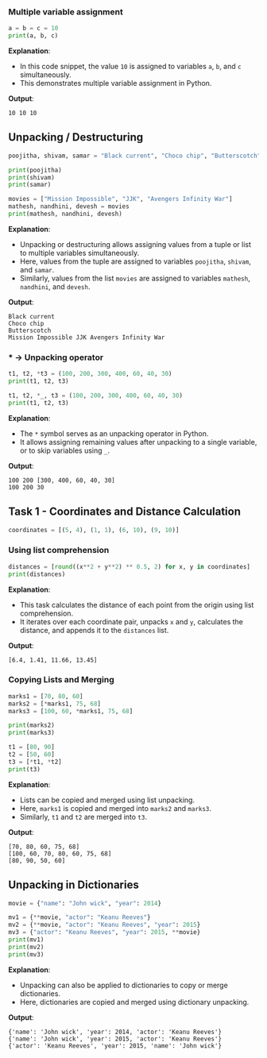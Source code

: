 ### Multiple variable assignment
```python
a = b = c = 10
print(a, b, c)
```

**Explanation**:
- In this code snippet, the value `10` is assigned to variables `a`, `b`, and `c` simultaneously.
- This demonstrates multiple variable assignment in Python.

**Output**:
```
10 10 10
```

## Unpacking / Destructuring
```python
poojitha, shivam, samar = "Black current", "Choco chip", "Butterscotch"

print(poojitha)
print(shivam)
print(samar)

movies = ["Mission Impossible", "JJK", "Avengers Infinity War"]
mathesh, nandhini, devesh = movies
print(mathesh, nandhini, devesh)
```

**Explanation**:
- Unpacking or destructuring allows assigning values from a tuple or list to multiple variables simultaneously.
- Here, values from the tuple are assigned to variables `poojitha`, `shivam`, and `samar`.
- Similarly, values from the list `movies` are assigned to variables `mathesh`, `nandhini`, and `devesh`.

**Output**:
```
Black current
Choco chip
Butterscotch
Mission Impossible JJK Avengers Infinity War
```

### * -> Unpacking operator
```python
t1, t2, *t3 = (100, 200, 300, 400, 60, 40, 30)
print(t1, t2, t3)

t1, t2, *_, t3 = (100, 200, 300, 400, 60, 40, 30)
print(t1, t2, t3)
```

**Explanation**:
- The `*` symbol serves as an unpacking operator in Python.
- It allows assigning remaining values after unpacking to a single variable, or to skip variables using `_`.

**Output**:
```
100 200 [300, 400, 60, 40, 30]
100 200 30
```

## Task 1 - Coordinates and Distance Calculation
```python
coordinates = [(5, 4), (1, 1), (6, 10), (9, 10)]
```
### Using list comprehension
```python
distances = [round((x**2 + y**2) ** 0.5, 2) for x, y in coordinates]
print(distances)
```

**Explanation**:
- This task calculates the distance of each point from the origin using list comprehension.
- It iterates over each coordinate pair, unpacks `x` and `y`, calculates the distance, and appends it to the `distances` list.

**Output**:
```
[6.4, 1.41, 11.66, 13.45]
```

### Copying Lists and Merging
```python
marks1 = [70, 80, 60]
marks2 = [*marks1, 75, 68]
marks3 = [100, 60, *marks1, 75, 68]

print(marks2)
print(marks3)

t1 = [80, 90]
t2 = [50, 60]
t3 = [*t1, *t2]
print(t3)
```

**Explanation**:
- Lists can be copied and merged using list unpacking.
- Here, `marks1` is copied and merged into `marks2` and `marks3`.
- Similarly, `t1` and `t2` are merged into `t3`.

**Output**:
```
[70, 80, 60, 75, 68]
[100, 60, 70, 80, 60, 75, 68]
[80, 90, 50, 60]
```

## Unpacking in Dictionaries
```python
movie = {"name": "John wick", "year": 2014}

mv1 = {**movie, "actor": "Keanu Reeves"}
mv2 = {**movie, "actor": "Keanu Reeves", "year": 2015}
mv3 = {"actor": "Keanu Reeves", "year": 2015, **movie}
print(mv1)
print(mv2)
print(mv3)
```

**Explanation**:
- Unpacking can also be applied to dictionaries to copy or merge dictionaries.
- Here, dictionaries are copied and merged using dictionary unpacking.

**Output**:
```
{'name': 'John wick', 'year': 2014, 'actor': 'Keanu Reeves'}
{'name': 'John wick', 'year': 2015, 'actor': 'Keanu Reeves'}
{'actor': 'Keanu Reeves', 'year': 2015, 'name': 'John wick'}
```
